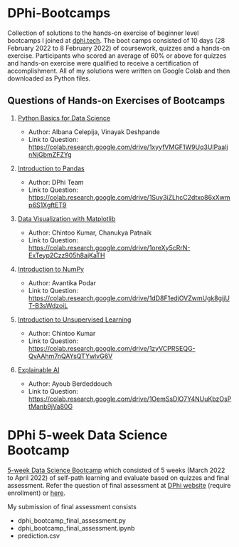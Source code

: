 # DPhi-Bootcamps

Collection of solutions to the hands-on exercise of beginner level bootcamps I joined at [dphi.tech](https://dphi.tech/).
The boot camps consisted of 10 days (28 February 2022 to 8 February 2022) of coursework, quizzes and a hands-on exercise. Participants who scored an average of 60% or above for quizzes and hands-on exercise were qualified to receive a certification of accomplishment. All of my solutions were written on Google Colab and then downloaded as Python files. 




## Questions of Hands-on Exercises of Bootcamps

1. [Python Basics for Data Science](https://dphi.tech/bootcamps/introduction-to-python-basics-for-data-science?utm_source=header)
   - Author: Albana Celepija, Vinayak Deshpande
   - Link to Question: https://colab.research.google.com/drive/1xyyfVMGF1W9Uq3UIPaaljnNjGbmZFZYg

2. [Introduction to Pandas](https://dphi.tech/bootcamps/introduction-to-pandas?utm_source=header)
   - Author: DPhi Team
   - Link to Question: https://colab.research.google.com/drive/1Suy3iZLhcC2dtxo86xXwmp6S1XgftET9

3. [Data Visualization with Matplotlib](https://dphi.tech/bootcamps/introduction-to-data-visualization-with-matplotlib?utm_source=header)
   - Author: Chintoo Kumar, Chanukya Patnaik
   - Link to Question: https://colab.research.google.com/drive/1oreXy5cRrN-ExTeyp2Czz905h8ajKaTH

4. [Introduction to NumPy](https://dphi.tech/bootcamps/introduction-to-numpy?utm_source=header)
   - Author: Avantika Podar
   - Link to Question: https://colab.research.google.com/drive/1dD8F1edjOVZwmUgk8gijUT-B3sWdzoiL

5. [Introduction to Unsupervised Learning](https://dphi.tech/bootcamps/introduction-to-unsupervised-learning?utm_source=header)
   - Author: Chintoo Kumar
   - Link to Question: https://colab.research.google.com/drive/1zyVCPRSEQG-QvAAhm7nQAYsQTYwlvG6V

6. [Explainable AI](https://dphi.tech/bootcamps/explainable-ai?utm_source=header)
   - Author: Ayoub Berdeddouch
   - Link to Question: https://colab.research.google.com/drive/1OemSsDlO7Y4NUuKbzOsPtManb9jVa80G

# DPhi 5-week Data Science Bootcamp

[5-week Data Science Bootcamp](https://dphi.tech/bootcamps/5-week-data-science-bootcamp?utm_source=header) which consisted of 5 weeks (March 2022 to April 2022) of self-path learning and evaluate based on quizzes and final assessment. Refer the question of final assessment at [DPhi website](https://dphi.tech/learn/5-week-data-science-bootcamp/datathon-final-assignment/1091/ai-challenge) (require enrollment) or [here](https://cdn.jsdelivr.net/gh/chewzzz1014/file/DPhi_5WeekDSBootcamp_final_assessment_question.pdf).

My submission of final assessment consists
- dphi_bootcamp_final_assessment.py
- dphi_bootcamp_final_assessment.ipynb
- prediction.csv


